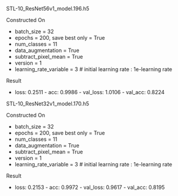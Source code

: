 STL-10_ResNet56v1_model.196.h5

Constructed On
 * batch_size = 32  
 * epochs = 200, save best only = True  
 * num_classes = 11
 * data_augmentation = True  
 * subtract_pixel_mean = True  
 * version = 1  
 * learning_rate_variable = 3 # initial learning rate : 1e-learning rate

Result 
  * loss: 0.2511 - acc: 0.9986 - val_loss: 1.0106 - val_acc: 0.8224  
  
  
  
STL-10_ResNet32v1_model.170.h5

Constructed On
 * batch_size = 32  
 * epochs = 200, save best only = True  
 * num_classes = 11
 * data_augmentation = True  
 * subtract_pixel_mean = True  
 * version = 1  
 * learning_rate_variable = 3 # initial learning rate : 1e-learning rate

Result 
  * loss: 0.2153 - acc: 0.9972 - val_loss: 0.9617 - val_acc: 0.8195
